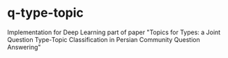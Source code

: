 # q-type-topic
Implementation for Deep Learning part of paper "Topics for Types: a Joint Question Type-Topic Classification in Persian Community Question Answering"
